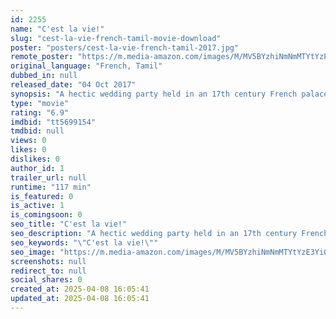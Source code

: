 ```yaml
---
id: 2255
name: "C'est la vie!"
slug: "cest-la-vie-french-tamil-movie-download"
poster: "posters/cest-la-vie-french-tamil-2017.jpg"
remote_poster: "https://m.media-amazon.com/images/M/MV5BYzhiNmNmMTYtYzE3Yi00Y2UyLTg1NTQtZGEyYTlmNTc1NjZiXkEyXkFqcGc@._V1_SX300.jpg"
original_language: "French, Tamil"
dubbed_in: null
released_date: "04 Oct 2017"
synopsis: "A hectic wedding party held in an 17th century French palace comes together with the help of the behind-the-scenes staff."
type: "movie"
rating: "6.9"
imdbid: "tt5699154"
tmdbid: null
views: 0
likes: 0
dislikes: 0
author_id: 1
trailer_url: null
runtime: "117 min"
is_featured: 0
is_active: 1
is_comingsoon: 0
seo_title: "C'est la vie!"
seo_description: "A hectic wedding party held in an 17th century French palace comes together with the help of the behind-the-scenes staff."
seo_keywords: "\"C'est la vie!\""
seo_image: "https://m.media-amazon.com/images/M/MV5BYzhiNmNmMTYtYzE3Yi00Y2UyLTg1NTQtZGEyYTlmNTc1NjZiXkEyXkFqcGc@._V1_SX300.jpg"
screenshots: null
redirect_to: null
social_shares: 0
created_at: 2025-04-08 16:05:41
updated_at: 2025-04-08 16:05:41
---
```



